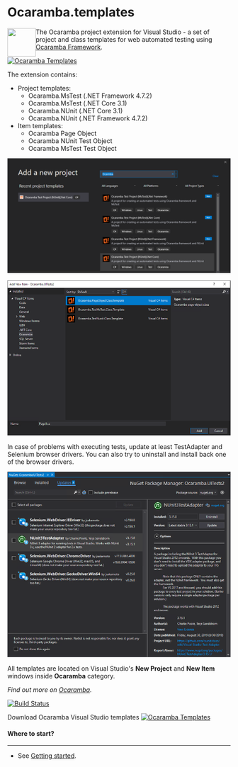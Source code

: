 # Ocaramba.templates
<img align="left" src="objectivity_logo.ico" width="64" height="64">

The Ocaramba project extension for Visual Studio - a set of project and class templates for web automated testing using [Ocaramba Framework](https://github.com/ObjectivityLtd/Ocaramba).


[![Ocaramba Templates](https://img.shields.io/badge/get-Ocaramba_Templates-green.svg?color=4BC21F)](https://marketplace.visualstudio.com/items?itemName=Ocaramba.Ocaramba1)

The extension contains:

- Project templates:
  - Ocaramba.MsTest (.NET Framework 4.7.2)
  - Ocaramba.MsTest (.NET Core 3.1)
  - Ocaramba.NUnit (.NET Core 3.1)
  - Ocaramba.NUnit (.NET Framework 4.7.2)
- Item templates:
  - Ocaramba Page Object
  - Ocaramba NUnit Test Object
  - Ocaramba MsTest Test Object

![Add New Project window](images/new-project.png)

![Add New Item window](images/new-item.png)

In case of problems with executing tests, update at least TestAdapter and Selenium browser drivers.
You can also try to uninstall and install back one of the browser drivers.
 
![Update](images/Update.png)

All templates are located on Visual Studio's **New Project** and **New Item** windows inside **Ocaramba** category.

*Find out more on [Ocaramba](https://github.com/ObjectivityLtd/Ocaramba).*

[![Build Status](https://dev.azure.com/ocaramba/Ocaramba.templates/_apis/build/status/ObjectivityLtd.Ocaramba.templates)](https://dev.azure.com/ocaramba/Ocaramba.templates/_build?definitionId=1&_a=summary)

Download Ocaramba Visual Studio templates [![Ocaramba Templates](https://img.shields.io/badge/get-Ocaramba_Templates-green.svg?color=4BC21F)](https://marketplace.visualstudio.com/items?itemName=Ocaramba.Ocaramba1)

#### Where to start?
-------------
- See [Getting started](https://github.com/ObjectivityLtd/Ocaramba/wiki/Getting%20started).
